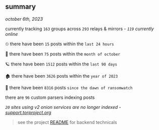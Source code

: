 
## summary
_october 6th, 2023_

currently tracking `163` groups across `293` relays & mirrors - _`119` currently online_

⏲ there have been `15` posts within the `last 24 hours`

🦈 there have been `75` posts within the `month of october`

🪐 there have been `1512` posts within the `last 90 days`

🏚 there have been `3626` posts within the `year of 2023`

🦕 there have been `8316` posts `since the dawn of ransomwatch`

there are `96` custom parsers indexing posts

_`20` sites using v2 onion services are no longer indexed - [support.torproject.org](https://support.torproject.org/onionservices/v2-deprecation/)_

> see the project [README](https://github.com/joshhighet/ransomwatch#ransomwatch--) for backend technicals
